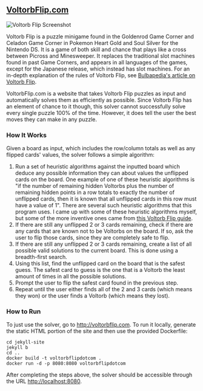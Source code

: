 ## [VoltorbFlip.com](http://voltorbflip.com)

![Voltorb Flip Screenshot](https://cloud.githubusercontent.com/assets/1281326/21961444/b72a3f76-dabe-11e6-8cdc-91fac816452c.png)

Voltorb Flip is a puzzle minigame found in the Goldenrod Game Corner and Celadon Game Corner in Pokemon Heart Gold and Soul Silver for the Nintendo DS. It is a game of both skill and chance that plays like a cross between Picross and Minesweeper. It replaces the traditional slot machines found in past Game Corners, and appears in all languages of the games, except for the Japanese release, which instead has slot machines. For an in-depth explanation of the rules of Voltorb Flip, see [Bulbapedia's article on Voltorb Flip](http://bulbapedia.bulbagarden.net/wiki/Voltorb_Flip).

VoltorbFlip.com is a website that takes Voltorb Flip puzzles as input and automatically solves them as efficiently as possible. Since Voltorb Flip has an element of chance to it though, this solver cannot successfully solve every single puzzle 100% of the time. However, it does tell the user the best moves they can make in any puzzle.

### How It Works

Given a board as input, which includes the row/column totals as well as any flipped cards' values, the solver follows a simple algorithm:

1. Run a set of heuristic algorithms against the inputted board which deduce any possible information they can about values the unflipped cards on the board. One example of one of these heuristic algorithms is "if the number of remaining hidden Voltorbs plus the number of remaining hidden points in a row totals to exactly the number of unflipped cards, then it is known that all unflipped cards in this row must have a value of 1". There are several such heuristic algorithms that this program uses. I came up with some of these heuristic algorithms myself, but some of the more inventive ones came from [this Voltorb Flip guide](http://www.dragonflycave.com/johto/voltorb-flip).
2. If there are still any unflipped 2 or 3 cards remaining, check if there are any cards that are known not to be Voltorbs on the board. If so, ask the user to flip those cards, since they are completely safe to flip.
3. If there are still any unflipped 2 or 3 cards remaining, create a list of all possible valid solutions to the current board. This is done using a breadth-first search.
4. Using this list, find the unflipped card on the board that is the safest guess. The safest card to guess is the one that is a Voltorb the least amount of times in all the possible solutions.
5. Prompt the user to flip the safest card found in the previous step.
6. Repeat until the user either finds all of the 2 and 3 cards (which means they won) or the user finds a Voltorb (which means they lost).

### How to Run

To just use the solver, go to http://voltorbflip.com. To run it locally, generate the static HTML portion of the site and then use the provided Dockerfile:

```
cd jekyll-site
jekyll b
cd ..
docker build -t voltorbflipdotcom .
docker run -d -p 8080:8080 voltorbflipdotcom
```

After completing the steps above, the solver should be accessible through the URL [http://localhost:8080](http://localhost:8080).

